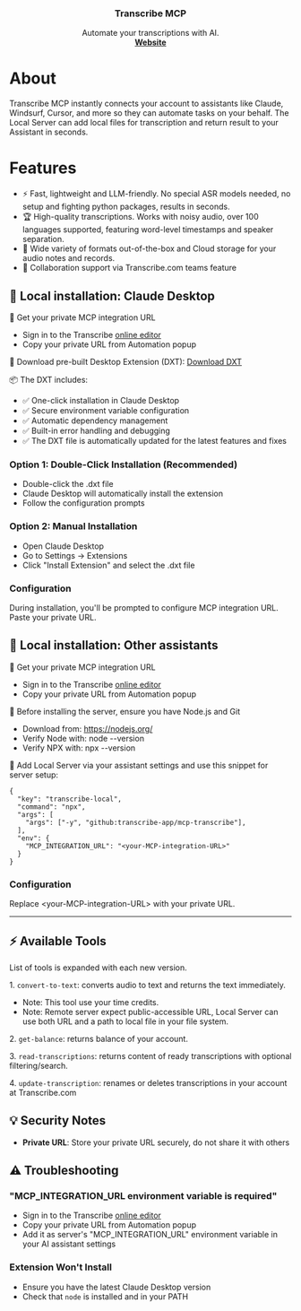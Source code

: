 <h3 align="center">Transcribe MCP</h3>

<p align="center">
  Automate your transcriptions with AI.
  <br />
  <a href="https://transcribe.com"><strong>Website</strong></a> 
</p>

# About

Transcribe MCP instantly connects your account to assistants like Claude, Windsurf, Cursor, and more so they can automate tasks on your behalf. The Local Server can add local files for transcription and return result to your Assistant in seconds.

# Features
- ⚡ Fast, lightweight and LLM-friendly. No special ASR models needed, no setup and fighting python packages, results in seconds.
- 🏆 High-quality transcriptions. Works with noisy audio, over 100 languages supported, featuring word-level timestamps and speaker separation.
- 🔋 Wide variety of formats out-of-the-box and Cloud storage for your audio notes and records.
- 👥 Collaboration support via Transcribe.com teams feature

## 🚀 Local installation: Claude Desktop

🔹 Get your private MCP integration URL
- Sign in to the Transcribe [online editor](https://transcribe.com/app)
- Copy your private URL from Automation popup

🔹 Download pre-built Desktop Extension (DXT): [Download DXT](https://transcribe.com/mcp-integration#jumpto=mcp_download_dxt)

📦 The DXT includes:

- ✅ One-click installation in Claude Desktop
- ✅ Secure environment variable configuration
- ✅ Automatic dependency management
- ✅ Built-in error handling and debugging
- ✅ The DXT file is automatically updated for the latest features and fixes

### Option 1: Double-Click Installation (Recommended)
- Double-click the .dxt file
- Claude Desktop will automatically install the extension
- Follow the configuration prompts

### Option 2: Manual Installation
- Open Claude Desktop
- Go to Settings → Extensions
- Click "Install Extension" and select the .dxt file

### Configuration
During installation, you'll be prompted to configure MCP integration URL. Paste your private URL.

## 🚀 Local installation: Other assistants

🔹 Get your private MCP integration URL
- Sign in to the Transcribe [online editor](https://transcribe.com/app)
- Copy your private URL from Automation popup

🔹 Before installing the server, ensure you have Node.js and Git
- Download from: https://nodejs.org/
- Verify Node with: node --version
- Verify NPX with: npx --version

🔹 Add Local Server via your assistant settings and use this snippet for server setup:

```
{
  "key": "transcribe-local",
  "command": "npx",
  "args": [
    "args": ["-y", "github:transcribe-app/mcp-transcribe"],
  ],
  "env": {
    "MCP_INTEGRATION_URL": "<your-MCP-integration-URL>"
  }
}
```

### Configuration
Replace \<your-MCP-integration-URL\> with your private URL.

---

## ⚡ Available Tools

List of tools is expanded with each new version.

1\. `convert-to-text`: converts audio to text and returns the text immediately.
- Note: This tool use your time credits.
- Note: Remote server expect public-accessible URL, Local Server can use both URL and a path to local file in your file system.

2\. `get-balance`: returns balance of your account.

3\. `read-transcriptions`: returns content of ready transcriptions with optional filtering/search.

4\. `update-transcription`: renames or deletes transcriptions in your account at Transcribe.com


## 💡 Security Notes

- **Private URL**: Store your private URL securely, do not share it with others

## ⚠️ Troubleshooting

### "MCP_INTEGRATION_URL environment variable is required"
- Sign in to the Transcribe [online editor](https://transcribe.com/app)
- Copy your private URL from Automation popup
- Add it as server's "MCP_INTEGRATION_URL" environment variable in your AI assistant settings

### Extension Won't Install
- Ensure you have the latest Claude Desktop version
- Check that `node` is installed and in your PATH